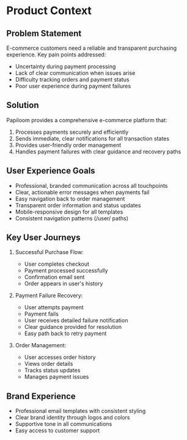 # Product Context

## Problem Statement

E-commerce customers need a reliable and transparent purchasing experience. Key pain points addressed:

- Uncertainty during payment processing
- Lack of clear communication when issues arise
- Difficulty tracking orders and payment status
- Poor user experience during payment failures

## Solution

Papiloom provides a comprehensive e-commerce platform that:

1. Processes payments securely and efficiently
2. Sends immediate, clear notifications for all transaction states
3. Provides user-friendly order management
4. Handles payment failures with clear guidance and recovery paths

## User Experience Goals

- Professional, branded communication across all touchpoints
- Clear, actionable error messages when payments fail
- Easy navigation back to order management
- Transparent order information and status updates
- Mobile-responsive design for all templates
- Consistent navigation patterns (/user/ paths)

## Key User Journeys

1. Successful Purchase Flow:

   - User completes checkout
   - Payment processed successfully
   - Confirmation email sent
   - Order appears in user's history

2. Payment Failure Recovery:

   - User attempts payment
   - Payment fails
   - User receives detailed failure notification
   - Clear guidance provided for resolution
   - Easy path back to retry payment

3. Order Management:
   - User accesses order history
   - Views order details
   - Tracks status updates
   - Manages payment issues

## Brand Experience

- Professional email templates with consistent styling
- Clear brand identity through logos and colors
- Supportive tone in all communications
- Easy access to customer support
